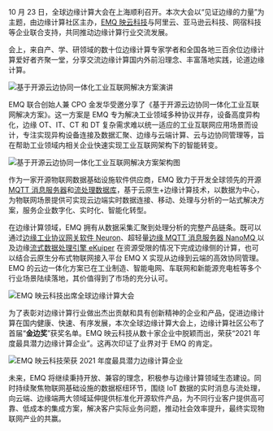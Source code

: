 10 月 23 日，全球边缘计算大会在上海顺利召开。本次大会以“见证边缘的力量”为主题，由边缘计算社区主办，[EMQ 映云科技](https://www.emqx.com/zh/about)与阿里云、亚马逊云科技、网宿科技等企业联合支持，共同推动边缘计算行业交流发展。

会上，来自产、学、研领域的数十位边缘计算专家学者和全国各地三百余位边缘计算爱好者齐聚一堂，分享交流边缘计算国内外前沿理念、丰富落地实践，论道边缘计算。

![基于开源云边协同一体化工业互联网解决方案演讲](https://static.emqx.net/images/b91271342383ba65dfacccff3b9b0d6d.jpeg)

EMQ 联合创始人兼 CPO 金发华受邀分享了《基于开源云边协同一体化工业互联网解决方案》。这一方案是 EMQ 专为解决工业领域多种协议并存，设备高度异构化，边缘 OT、IT、CT 和 DT 复杂需求难以统一适应的工业互联网应用场景而设计，专注实现异构设备连接及数据汇聚、边缘与云端计算、云与边协同管理等，旨在帮助工业领域内相关企业快速实现工业互联网架构下的智能转变。

![基于开源云边协同一体化工业互联网解决方案架构图](https://static.emqx.net/images/cc9a175f512357e75de57f8c7f4a79e8.png)

作为一家开源物联网数据基础设施软件供应商，EMQ 致力于开发全球领先的开源 [MQTT 消息服务器](https://www.emqx.io/zh)和[流处理数据库](https://hstream.io/zh)，基于云原生+边缘计算技术，以数据为中心，为物联网场景提供可实现云边端实时数据连接、移动、处理与分析的一站式解决方案，服务企业数字化、实时化、智能化转型。

在边缘计算领域，EMQ 拥有从数据采集汇聚到处理分析的完整产品链条。既可以通过[边缘工业协议网关软件 Neuron](https://www.emqx.com/zh/products/neuron)、超轻量[边缘 MQTT 消息服务器 NanoMQ ](https://www.emqx.com/zh/products/nanomq)以及边缘[流式数据处理引擎 eKuiper](https://github.com/lf-edge/ekuiper) 在资源受限的情况下完成边缘侧的计算，也可以结合云原生分布式物联网接入平台 EMQ X 实现从边缘到云端的高效协同管理。EMQ 的云边一体化方案已在工业制造、智能电网、车联网和新能源充电桩等多个行业场景陆续落地，其价值得到了市场的充分认可。

![EMQ 映云科技出席全球边缘计算大会](https://static.emqx.net/images/9b0fd9dc588e00a39d29651b038e8bfa.jpeg)

为了表彰对边缘计算行业做出杰出贡献和具有创新精神的企业和产品，促进边缘计算在国内健康、快速、有序发展，本次全球边缘计算大会上，边缘计算社区公布了首届“**金边奖**”获奖名单。EMQ 映云科技从数十家企业中脱颖而出，荣获“2021 年度最具潜力边缘计算企业”。这再次印证了业界对于 EMQ 的肯定。

![EMQ 映云科技荣获 2021 年度最具潜力边缘计算企业](https://static.emqx.net/images/5d32c171c135d095de4891f4907a9f7d.jpeg)

未来，EMQ 将继续秉持开放、兼容的理念，积极参与边缘计算领域生态建设。同时持续聚焦物联网基础设施的数据枢纽环节，围绕 IoT 数据的实时消息与流处理，向云端、边缘端两大领域延伸提供标准化开源软件产品，为不同行业客户提供高可靠、低成本的集成方案，解决客户实际业务问题，推动社会效率提升，最终实现物联网产业的共赢。
